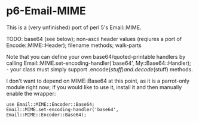 p6-Email-MIME
=============

This is a (very unfinished) port of perl 5's Email::MIME.

TODO: base64 (see below); non-ascii header values (reqiures a port of Encode::MIME::Header); filename methods; walk-parts

Note that you can define your own base64/quoted-printable handlers by calling Email::MIME.set-encoding-handler('base64', My::Base64::Handler); - your class must simply support .encode($stuff) and .decode($stuff) methods.

I don't want to depend on MIME::Base64 at this point, as it is a parrot-only module right now; if you would like to use it, install it and then manually enable the wrapper:

    use Email::MIME::Encoder::Base64;
    Email::MIME.set-encoding-handler('base64', Email::MIME::Encoder::Base64);
